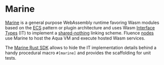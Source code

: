 # Marine

[Marine](https://github.com/fluencelabs/marine) is a general purpose WebAssembly runtime favoring Wasm modules based on the [ECS](https://en.wikipedia.org/wiki/Entity_component_system) pattern or plugin architecture and uses Wasm [Interface Types](https://github.com/WebAssembly/interface-types/blob/main/proposals/interface-types/Explainer.md) (IT) to implement a [shared-nothing](https://en.wikipedia.org/wiki/Shared-nothing_architecture) linking scheme. Fluence [nodes](https://github.com/fluencelabs/fluence) use Marine to host the Aqua VM and execute hosted Wasm services.

The  [Marine Rust SDK](https://github.com/fluencelabs/marine-rs-sdk) allows to hide the IT implementation details behind a handy procedural macro `#[marine]` and provides the scaffolding for unit tests.
